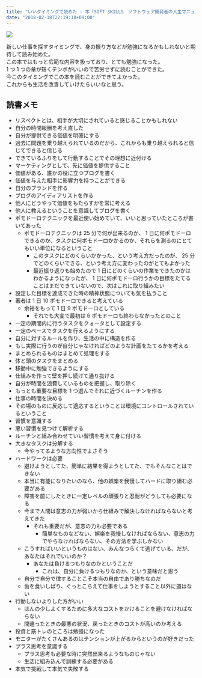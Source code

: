 ```yaml
---
title: "いいタイミングで読めた - 本「SOFT SKILLS　ソフトウェア開発者の人生マニュアル」の感想"
date: "2018-02-18T22:19:18+09:00"
---
```


[![](//ws-fe.amazon-adsystem.com/widgets/q?_encoding=UTF8&MarketPlace=JP&ASIN=B01GDS0994&ServiceVersion=20070822&ID=AsinImage&WS=1&Format=_SL250_&tag=5000164-22)](https://www.amazon.co.jp/gp/product/B01GDS0994/ref=as_li_tl?ie=UTF8&camp=247&creative=1211&creativeASIN=B01GDS0994&linkCode=as2&tag=5000164-22&linkId=02060feef5c31cf470375d013c0e835d)

新しい仕事を探すタイミングで、身の振り方などが勉強になるかもしれないと期待して読み始めた。  
この本ではもっと広範な内容を扱っており、とても勉強になった。  
1 つ 1 つの章が短くテンポがいいので苦労せずに読むことができた。  
今このタイミングでこの本を読むことができてよかった。  
これからも生活を改善していけたらいいなと思う。

## 読書メモ

- リスペクトとは、相手が大切にされていると感じることかもしれない
- 自分の時間報酬を考え直した
- 自分が提供できる価値を明確にする
- 過去に問題を乗り越えられているのだから、これからも乗り越えられると信じてできると信じる
- できているふりをして行動することでその理想に近付ける
- マーケティングとして、先に価値を提供すること
- 価値がある、誰かの役に立つブログを書く
- 価値を与えた相手に影響力を持つことができる
- 自分のブランドを作る
- ブログのアイディアリストを作る
- 他人にどうやって価値をもたらすかを常に考える
- 他人に教えるということを意識してブログを書く
- ポモドーロテクニックを最近使い始めていて、いいと思っていたところが書いてあった
    - ポモドーロテクニックは 25 分で何が出来るのか、 1 日に何ポモドーロできるのか、タスクに何ポモドーロかかるのか、それらを測るのにとてもいい単位になるということ
        - このタスクにどのくらいかかった、という考え方だったのが、 25 分でどのくらいできる、という考え方に変わったのがとてもよかった
        - 最近振り返りも始めたので 1 日にどのくらいの作業をできたのかはわかるようになったが、 1 日に何ポモドーロ行うかの目標をたてることはまだできていないので、次はこれに取り組みたい
- 設定した目標を達成できた時の精神状態についても気を払うこと
- 著者は 1 日 10 ポモドーロできると考えている
    - 余裕をもって 1 日 9 ポモドーロとしている
        - それでも大変で最初は 6 ポモドーロも終わらなかったとのこと
- 一定の期間内に行うタスクをクォータとして設定する
- 一定のペースでタスクを行えるようにする
- 自分に対するルールを作り、生活の中に構造を作る
- もし実際に行うのが自分じゃなければどのような計画をたてるかを考える
- まとめられるものはまとめて処理をする
- 体と頭のタスクをまとめる
- 移動中に勉強できるようにする
- 仕組みを作って壁を押し続けて通り抜ける
- 自分が時間を浪費しているものを把握し、取り除く
- もっとも重要な目標を 1 つ選んでそれに近づくルーチンを作る
- 仕事の時間を決める
- その場のものに反応して適応するということは環境にコントロールされているということ
- 習慣を意識する
- 悪い習慣を見つけて解析する
- ルーチンと組み合わせていい習慣を考えて身に付ける
- 大きなタスクは分解する
    - 今やってるような方向性でよさそう
- ハードワークは必要
    - 避けようとしてた、簡単に結果を得ようとしてた、でもそんなことはできない
    - 本当に有能になりたいのなら、他の娯楽を我慢してハードに取り組む必要がある
    - 障害を前にしたときに一定レベルの頑張りと忍耐がどうしても必要になる
    - 今まで人間は意志の力が弱いから仕組みで解決しなければならないと考えてきた
        - それも重要だが、意志の力も必要である
            - 簡単なものなどない、娯楽を我慢しなければならない、意志の力でやらなければならない、その方法を学ぶしかない
    - こうすればいいというものはない、みんなつらくて逃げている、だが、あなたはそれでいいのか？
        - あなたは負けるつもりなのかということだ
            - これは、自分に負けるつもりなのか、という意味だと思う
    - 自分で自分で律することこそ本当の自由であり勝ちなのだ
    - 歯を食いしばり、ぐっとこらえて仕事をしようとすること以外に道はない
- 行動しないよりした方がいい
    - ほんの少しよくするために多大なコストをかけることを避けなければならない
    - 間違ったときの最悪の状況、戻ったときのコストが高いのか考える
- 投資と筋トレのところは勉強になった
- モニターがたくさんあるのはテンションが上がるからというのが好きだった
- プラス思考を意識する
    - プラス思考も必要な時に突然出来るようなものじゃない
    - 生活に組み込んで訓練する必要がある
- 本気で挑戦して本気で失敗する
